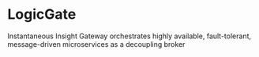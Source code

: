 # LogicGate
Instantaneous Insight Gateway orchestrates highly available, fault-tolerant, message-driven microservices as a decoupling broker
